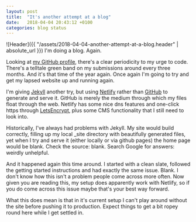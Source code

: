 ```yaml
---
layout: post
title:  "It's another attempt at a blog"
date:   2018-04-04 20:43:12 +0100
categories: blog status
---
```

![Header]({{ "/assets/2018-04-04-another-attempt-at-a-blog.header" | absolute_url }})
I'm doing a blog.  Again.

Looking at [my GitHub profile][my github], there's a clear periodicity to my urge to code.  There's a telltale green band on my submissions around every three months.  And it's that time of the year again. Once again I'm going to try and get my lapsed website up and running again.

I'm giving [Jekyll][jekyll] another try, but using [Netlify][netlify] rather than [GitHub][github] to generate and serve it.  GitHub is merely the medium through which my files float through the web.  Netlify has some nice dns features and one-click https through [LetsEncrypt][letsencrypt], plus some CMS functionality that I still need to look into.

Historically, I've always had problems with Jekyll.  My site would build correctly, filling up my local _site directory with beautifully generated files, yet when I try and serve it (either locally or via github pages) the home page would be blank.  Check the source: blank.  Search Google for answers: weirdly unhelpful.

And it happened again this time around.  I started with a clean slate, followed the getting started instructions and had exactly the same issue.  Blank.  I don't know how this isn't a problem people come across more often.  Now given you are reading this, my setup does apparently work with Netlify, so if you do come across this issue maybe that's your best way forward.

What this does mean is that in it's current setup I can't play around without the site before pushing it to production.  Expect things to get a bit ropey round here while I get settled in.

[my github]:https://github.com/dominicbisset
[jekyll]:https://jekyllrb.com/
[netlify]:https://www.netlify.com/
[github]:https://github.com/
[letsencrypt]:https://letsencrypt.org